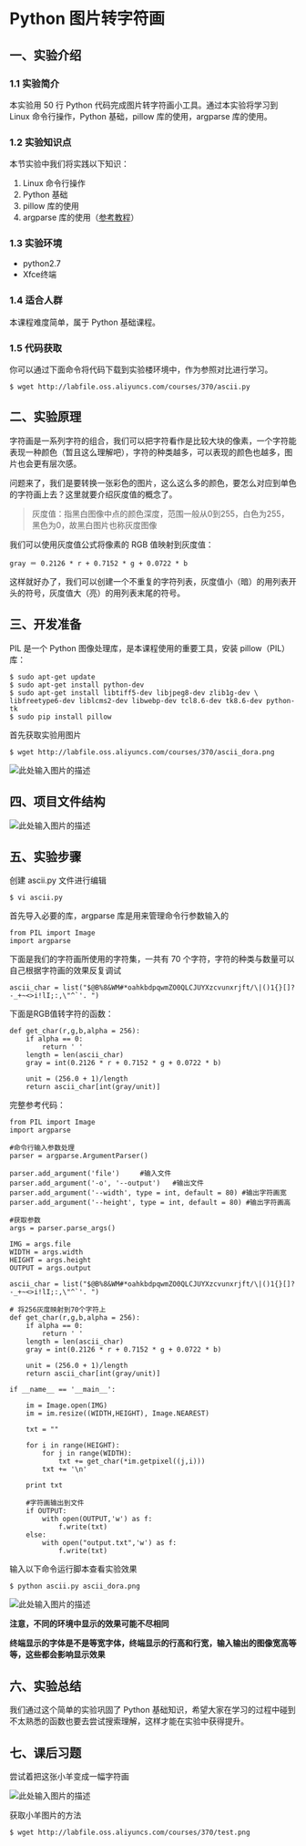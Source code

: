 # Python 图片转字符画

## 一、实验介绍

### 1.1 实验简介

本实验用 50 行 Python 代码完成图片转字符画小工具。通过本实验将学习到 Linux 命令行操作，Python 基础，pillow 库的使用，argparse 库的使用。

### 1.2 实验知识点

本节实验中我们将实践以下知识：

1. Linux 命令行操作
2. Python 基础
3. pillow 库的使用
4. argparse 库的使用（[参考教程](http://blog.ixxoo.me/argparse.html)）

### 1.3 实验环境

- python2.7
- Xfce终端

### 1.4 适合人群

本课程难度简单，属于 Python 基础课程。

### 1.5 代码获取

你可以通过下面命令将代码下载到实验楼环境中，作为参照对比进行学习。

```
$ wget http://labfile.oss.aliyuncs.com/courses/370/ascii.py

```

## 二、实验原理

字符画是一系列字符的组合，我们可以把字符看作是比较大块的像素，一个字符能表现一种颜色（暂且这么理解吧），字符的种类越多，可以表现的颜色也越多，图片也会更有层次感。

问题来了，我们是要转换一张彩色的图片，这么这么多的颜色，要怎么对应到单色的字符画上去？这里就要介绍灰度值的概念了。

> 灰度值：指黑白图像中点的颜色深度，范围一般从0到255，白色为255，黑色为0，故黑白图片也称灰度图像

我们可以使用灰度值公式将像素的 RGB 值映射到灰度值：

```
gray ＝ 0.2126 * r + 0.7152 * g + 0.0722 * b

```

这样就好办了，我们可以创建一个不重复的字符列表，灰度值小（暗）的用列表开头的符号，灰度值大（亮）的用列表末尾的符号。

## 三、开发准备

PIL 是一个 Python 图像处理库，是本课程使用的重要工具，安装 pillow（PIL）库：

```
$ sudo apt-get update
$ sudo apt-get install python-dev
$ sudo apt-get install libtiff5-dev libjpeg8-dev zlib1g-dev \
libfreetype6-dev liblcms2-dev libwebp-dev tcl8.6-dev tk8.6-dev python-tk
$ sudo pip install pillow

```

首先获取实验用图片

```
$ wget http://labfile.oss.aliyuncs.com/courses/370/ascii_dora.png

```

![此处输入图片的描述](https://dn-anything-about-doc.qbox.me/document-uid8834labid1191timestamp1468333772986.png/wm)

## 四、项目文件结构

![此处输入图片的描述](https://dn-anything-about-doc.qbox.me/document-uid122063labid1191timestamp1488444607749.png/wm)

## 五、实验步骤

创建 ascii.py 文件进行编辑

```
$ vi ascii.py

```

首先导入必要的库，argparse 库是用来管理命令行参数输入的

```
from PIL import Image
import argparse

```

下面是我们的字符画所使用的字符集，一共有 70 个字符，字符的种类与数量可以自己根据字符画的效果反复调试

```
ascii_char = list("$@B%8&WM#*oahkbdpqwmZO0QLCJUYXzcvunxrjft/\|()1{}[]?-_+~<>i!lI;:,\"^`'. ")

```

下面是RGB值转字符的函数：

```
def get_char(r,g,b,alpha = 256):
    if alpha == 0:
        return ' '
    length = len(ascii_char)
    gray = int(0.2126 * r + 0.7152 * g + 0.0722 * b)

    unit = (256.0 + 1)/length
    return ascii_char[int(gray/unit)]

```

完整参考代码：

```
from PIL import Image
import argparse

#命令行输入参数处理
parser = argparse.ArgumentParser()

parser.add_argument('file')     #输入文件
parser.add_argument('-o', '--output')   #输出文件
parser.add_argument('--width', type = int, default = 80) #输出字符画宽
parser.add_argument('--height', type = int, default = 80) #输出字符画高

#获取参数
args = parser.parse_args()

IMG = args.file
WIDTH = args.width
HEIGHT = args.height
OUTPUT = args.output

ascii_char = list("$@B%8&WM#*oahkbdpqwmZO0QLCJUYXzcvunxrjft/\|()1{}[]?-_+~<>i!lI;:,\"^`'. ")

# 将256灰度映射到70个字符上
def get_char(r,g,b,alpha = 256):
    if alpha == 0:
        return ' '
    length = len(ascii_char)
    gray = int(0.2126 * r + 0.7152 * g + 0.0722 * b)

    unit = (256.0 + 1)/length
    return ascii_char[int(gray/unit)]

if __name__ == '__main__':

    im = Image.open(IMG)
    im = im.resize((WIDTH,HEIGHT), Image.NEAREST)

    txt = ""

    for i in range(HEIGHT):
        for j in range(WIDTH):
            txt += get_char(*im.getpixel((j,i)))
        txt += '\n'

    print txt

    #字符画输出到文件
    if OUTPUT:
        with open(OUTPUT,'w') as f:
            f.write(txt)
    else:
        with open("output.txt",'w') as f:
            f.write(txt)

```

输入以下命令运行脚本查看实验效果

```
$ python ascii.py ascii_dora.png

```

![此处输入图片的描述](https://dn-anything-about-doc.qbox.me/document-uid8834labid1191timestamp1437128425410.png?watermark/1/image/aHR0cDovL3N5bC1zdGF0aWMucWluaXVkbi5jb20vaW1nL3dhdGVybWFyay5wbmc=/dissolve/60/gravity/SouthEast/dx/0/dy/10)

**注意，不同的环境中显示的效果可能不尽相同**

**终端显示的字体是不是等宽字体，终端显示的行高和行宽，输入输出的图像宽高等等，这些都会影响显示效果**

## 六、实验总结

我们通过这个简单的实验巩固了 Python 基础知识，希望大家在学习的过程中碰到不太熟悉的函数也要去尝试搜索理解，这样才能在实验中获得提升。

## 七、课后习题

尝试着把这张小羊变成一幅字符画

![此处输入图片的描述](https://dn-anything-about-doc.qbox.me/document-uid122063labid1191timestamp1488441131928.png/wm)

获取小羊图片的方法

```
$ wget http://labfile.oss.aliyuncs.com/courses/370/test.png
```


